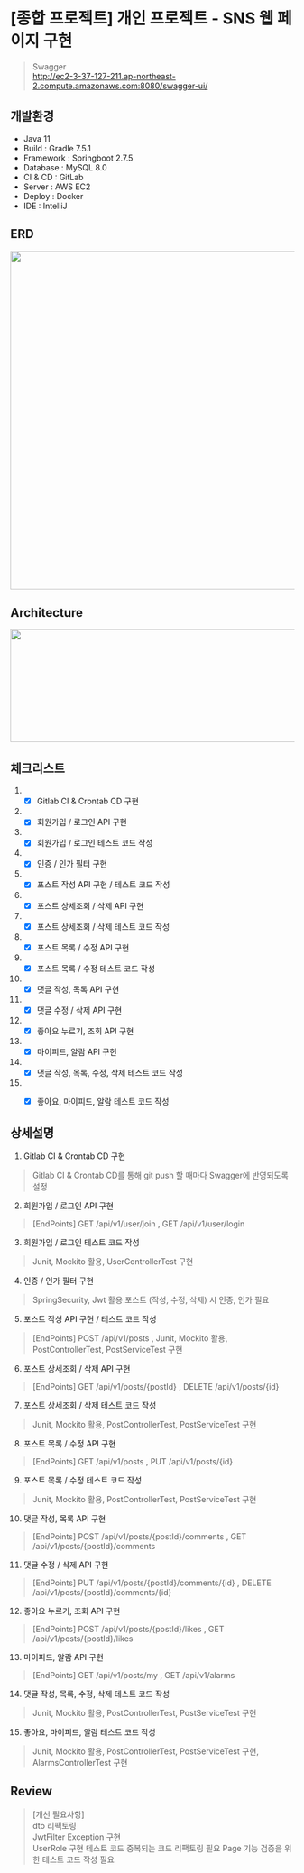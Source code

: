 # [종합 프로젝트] 개인 프로젝트 - SNS 웹 페이지 구현<br>

>Swagger<br>
http://ec2-3-37-127-211.ap-northeast-2.compute.amazonaws.com:8080/swagger-ui/

## 개발환경<br>
- Java 11
- Build : Gradle 7.5.1
- Framework : Springboot 2.7.5
- Database : MySQL 8.0
- CI & CD : GitLab
- Server : AWS EC2
- Deploy : Docker
- IDE : IntelliJ

## ERD<br>
<img src="/uploads/3ee4feca73f2d59582c0a8ae9ac010d5/erd.png" width="600" height="600" />

## Architecture<br>
<img src="/uploads/fc497eec3de47ac663462dbb7bb79de4/아키텍처.png" width="700" height="200" />


## 체크리스트
1. -[x] Gitlab CI & Crontab CD 구현
2. -[x] 회원가입 / 로그인 API 구현
3. -[x] 회원가입 / 로그인 테스트 코드 작성
4. -[x] 인증 / 인가 필터 구현
5. -[x] 포스트 작성 API 구현 / 테스트 코드 작성
6. -[x] 포스트 상세조회 / 삭제 API 구현
7. -[x] 포스트 상세조회 / 삭제 테스트 코드 작성
8. -[x] 포스트 목록 / 수정 API 구현
9. -[x] 포스트 목록 / 수정 테스트 코드 작성
10. -[x] 댓글 작성, 목록 API 구현
11. -[x] 댓글 수정 / 삭제 API 구현
12. -[x] 좋아요 누르기, 조회 API 구현
13. -[x] 마이피드, 알람 API 구현
14. -[x] 댓글 작성, 목록, 수정, 삭제 테스트 코드 작성
15. -[x] 좋아요, 마이피드, 알람 테스트 코드 작성



## 상세설명
1. Gitlab CI & Crontab CD 구현
> Gitlab CI & Crontab CD를 통해 git push 할 때마다 Swagger에 반영되도록 설정
2. 회원가입 / 로그인 API 구현
> [EndPoints] GET /api/v1/user/join , GET /api/v1/user/login<br>
3. 회원가입 / 로그인 테스트 코드 작성
>  Junit, Mockito 활용, UserControllerTest 구현
4. 인증 / 인가 필터 구현
> SpringSecurity, Jwt 활용 포스트 (작성, 수정, 삭제) 시 인증, 인가 필요
5. 포스트 작성 API 구현 / 테스트 코드 작성
> [EndPoints] POST /api/v1/posts , Junit, Mockito 활용, PostControllerTest, PostServiceTest 구현
6. 포스트 상세조회 / 삭제 API 구현
>[EndPoints] GET /api/v1/posts/{postId} , DELETE /api/v1/posts/{id}<br>
7. 포스트 상세조회 / 삭제 테스트 코드 작성
> Junit, Mockito 활용, PostControllerTest, PostServiceTest 구현
8. 포스트 목록 / 수정 API 구현
>[EndPoints] GET /api/v1/posts , PUT /api/v1/posts/{id}<br>
9. 포스트 목록 / 수정 테스트 코드 작성
> Junit, Mockito 활용, PostControllerTest, PostServiceTest 구현
10. 댓글 작성, 목록 API 구현
>[EndPoints] POST /api/v1/posts/{postId}/comments , GET /api/v1/posts/{postId}/comments
11. 댓글 수정 / 삭제 API 구현
>[EndPoints] PUT /api/v1/posts/{postId}/comments/{id} , DELETE /api/v1/posts/{postId}/comments/{id}  
12. 좋아요 누르기, 조회 API 구현
>[EndPoints] POST /api/v1/posts/{postId}/likes ,  GET /api/v1/posts/{postId}/likes
13. 마이피드, 알람 API 구현
>[EndPoints] GET /api/v1/posts/my , GET /api/v1/alarms
14. 댓글 작성, 목록, 수정, 삭제 테스트 코드 작성
> Junit, Mockito 활용, PostControllerTest, PostServiceTest 구현
15. 좋아요, 마이피드, 알람 테스트 코드 작성 
> Junit, Mockito 활용, PostControllerTest, PostServiceTest 구현, AlarmsControllerTest 구현

## Review
> [개선 필요사항]<br>
> dto 리팩토링<br>
> JwtFilter Exception 구현 <br>
> UserRole 구현
> 테스트 코드 중복되는 코드 리팩토링 필요
> Page 기능 검증을 위한 테스트 코드 작성 필요





